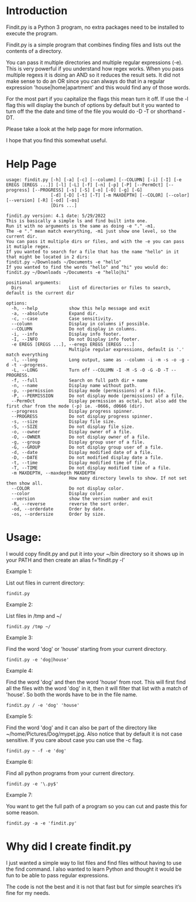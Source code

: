 # Introduction  
Findit.py is a Python 3 program, no extra packages need to be installed to execute the program.

Findit.py is a simple program that combines finding files and lists out the contents of a directory.

You can pass it multiple directories and multiple regular expressions (-e).  This is very powerful if you understand how regex works.  When you pass multiple regexs it is doing an AND so it reduces the result sets. It did not make sense to do an OR since you can always do that in a regular expression 'house|home|apartment' and this would find any of those words.

For the most part if you capitalize the flags this mean turn it off.  If use the -l flag this will display the bunch of options by default but it you wanted to turn off the the date and time of the file you would do -D -T or shorthand -DT.

Please take a look at the help page for more information.

I hope that you find this somewhat useful.

# Help Page
```
usage: findit.py [-h] [-a] [-c] [--column] [--COLUMN] [-i] [-I] [-e EREGS [EREGS ...]] [-l] [-L] [-f] [-n] [-p] [-P] [--PermOct] [--progress] [--PROGRESS] [-s] [-S] [-o] [-O] [-g] [-G]
                 [-d] [-D] [-t] [-T] [-m MAXDEPTH] [--COLOR] [--color] [--version] [-R] [-od] [-os]
                 [Dirs ...]

findit.py version: 4.1 date: 5/29/2022
This is basically a simple ls and find built into one.
Run it with no arguments is the same as doing -e "." -m1.
The -e "." mean match everything, -m1 just show one level, so the current dir.
You can pass it multiple dirs or files, and with the -e you can pass it mutiple regex.
If you wanted to search for a file that has the name "hello" in it that might be located in 2 dirs:
findit.py ~/Downloads ~/Documents -e "hello"
If you wanted to find the words "hello" and "hi" you would do:
findit.py ~/Downloads ~/Documents -e "hello|hi"

positional arguments:
  Dirs                  List of directories or files to search, default is the current dir

options:
  -h, --help            show this help message and exit
  -a, --absolute        Expand dir.
  -c, --case            Case sensitivity.
  --column              Display in columns if possible.
  --COLUMN              Do not display in columns.
  -i, --info            Display info footer.
  -I, --INFO            Do not Display info footer.
  -e EREGS [EREGS ...], --eregs EREGS [EREGS ...]
                        Multiple regular expressions, default is '.' match everything
  -l, --long            Long output, same as --column -i -m -s -o -g -d -t --progress.
  -L, --LONG            Turn off --COLUMN -I -M -S -O -G -D -T --PROGRESS.
  -f, --full            Search on full path dir + name
  -n, --name            Display name without path.
  -p, --permission      Display mode (permissions) of a file.
  -P, --PERMISSION      Do not display mode (permissions) of a file.
  --PermOct             Display permission as octal, but also add the first char from the mode (-p) ie. -0666, d0666 (dir).
  --progress            Display progress spinner.
  --PROGRESS            Do not display progress spinner.
  -s, --size            Display file size.
  -S, --SIZE            Do not display file size.
  -o, --owner           Display owner of a file.
  -O, --OWNER           Do not display owner of a file.
  -g, --group           Display group user of a file.
  -G, --GROUP           Do not display group user of a file.
  -d, --date            Display modified date of a file.
  -D, --DATE            Do not modified display date a file.
  -t, --time            Display modified time of file.
  -T, --TIME            Do not display modified time of a file.
  -m MAXDEPTH, --maxdepth MAXDEPTH
                        How many directory levels to show. If not set then show all.
  --COLOR               Do not display color.
  --color               Display color.
  --version             show the version number and exit
  -R, --reverse         reverse the sort order.
  -od, --orderdate      Order by date.
  -os, --ordersize      Order by size.

```



# Usage:

I would copy findit.py and put it into your ~/bin directory so it shows up in your PATH and then create an alias f=’findit.py -l’

Example 1:

List out files in current directory:
```
findit.py
```

Example 2: 

List files in /tmp and ~/
```
findit.py /tmp ~/
```

Example 3:

Find the word 'dog' or 'house' starting from your current directory.
```
findit.py -e 'dog|house'
```

Example 4:

Find the word 'dog' and then the word 'house' from root.  This will first find all the files with the word 'dog' in it, then it will filter that list with a match of 'house'.  So both the words have to be in the file name.
```
findit.py / -e 'dog' 'house'
```

Example 5:

Find the word 'dog' and it can also be part of the directory like ~/home/Pictures/Dog/mypet.jpg.  Also notice that by default it is not case sensitive.  If you care about case you can use the -c flag.
```
findit.py ~ -f -e 'dog'
```

Example 6:

Find all python programs from your current directory.
```
findit.py -e '\.py$'
```

Example 7:

You want to get the full path of a program so you can cut and paste this for some reason.
```
findit.py -a -e 'findit.py'
```

# Why did I create findit.py
I just wanted a simple way to list files and find files without having to use the find command.  I also wanted to learn Python and thought it would be fun to be able to pass regular expressions.

The code is not the best and it is not that fast but for simple searches it’s fine for my needs.

